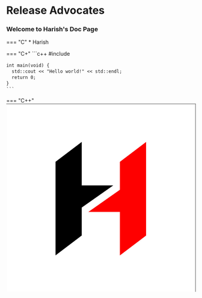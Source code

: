 # Release Advocates

### Welcome to Harish's Doc Page


=== "C"
    * Harish

=== "C+"
    ```c++
    #include <iostream>

    int main(void) {
      std::cout << "Hello world!" << std::endl;
      return 0;
    }
    ```
=== "C++"
    ![Logo](../theme/assets/images/logo.png)
